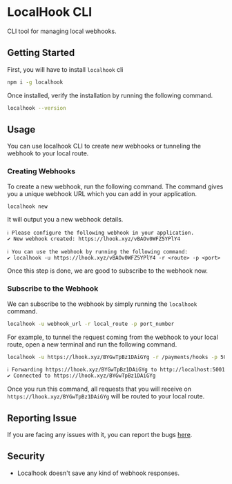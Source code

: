 # LocalHook CLI

CLI tool for managing local webhooks.

## Getting Started

First, you will have to install `localhook` cli

```bash
npm i -g localhook
```

Once installed, verify the installation by running the following command.

```bash
localhook --version
```

## Usage

You can use localhook CLI to create new webhooks or tunneling the webhook to your local route.

### Creating Webhooks

To create a new webhook, run the following command. The command gives you a unique webhook URL which you can add in your application.

```bash
localhook new
```

It will output you a new webhook details.

```
ℹ Please configure the following webhook in your application.             
✔ New webhook created: https://lhook.xyz/vBAOv0WFZ5YPlY4                 

ℹ You can use the webhook by running the following command:               
✔ localhook -u https://lhook.xyz/vBAOv0WFZ5YPlY4 -r <route> -p <port>    
```

Once this step is done, we are good to subscribe to the webhook now.

### Subscribe to the Webhook

We can subscribe to the webhook by simply running the `localhook` command.

```bash
localhook -u webhook_url -r local_route -p port_number
```

For example, to tunnel the request coming from the webhook to your local route, open a new terminal and run the following command.

```bash
localhook -u https://lhook.xyz/BYGwTpBz1DAiGYg -r /payments/hooks -p 5001
```

```bash
ℹ Forwarding https://lhook.xyz/BYGwTpBz1DAiGYg to http://localhost:5001/payments/hooks
✔ Connected to https://lhook.xyz/BYGwTpBz1DAiGYg  
```

Once you run this command, all requests that you will receive on `https://lhook.xyz/BYGwTpBz1DAiGYg` will be routed to your local route.

## Reporting Issue

If you are facing any issues with it, you can report the bugs [here](https://github.com/vinayak25/localhook/issues).

## Security

- Localhook doesn't save any kind of webhook responses.